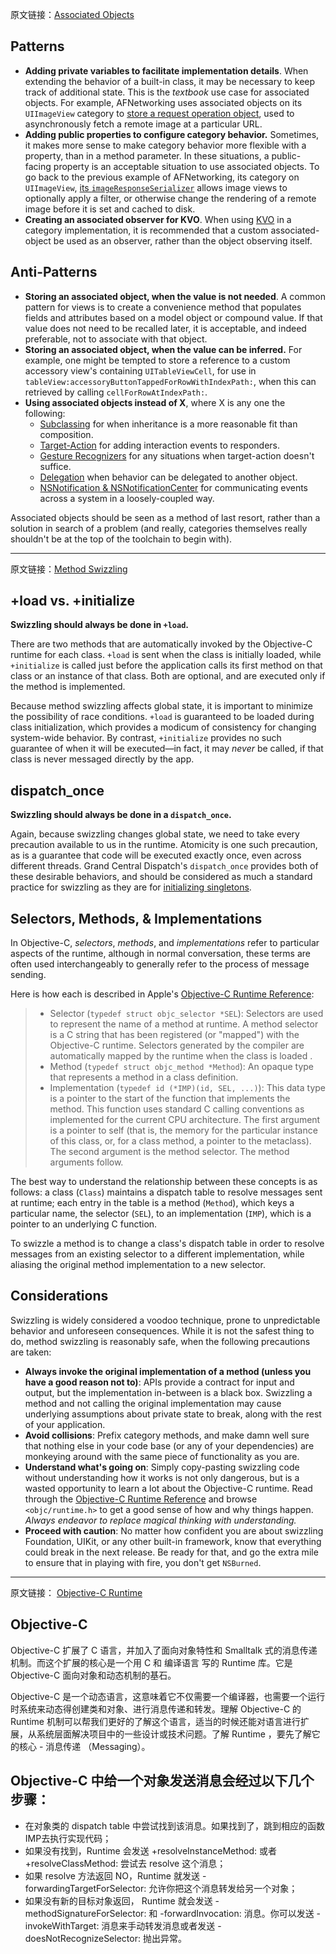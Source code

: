 
原文链接：[Associated Objects][1]

## Patterns

- **Adding private variables to facilitate implementation details**. When extending the behavior of a built-in class, it may be necessary to keep track of additional state. This is the _textbook_ use case for associated objects. For example, AFNetworking uses associated objects on its `UIImageView` category to [store a request operation object][2], used to asynchronously fetch a remote image at a particular URL.
- **Adding public properties to configure category behavior.** Sometimes, it makes more sense to make category behavior more flexible with a property, than in a method parameter. In these situations, a public-facing property is an acceptable situation to use associated objects. To go back to the previous example of AFNetworking, its category on `UIImageView`, [its `imageResponseSerializer`][3] allows image views to optionally apply a filter, or otherwise change the rendering of a remote image before it is set and cached to disk.
- **Creating an associated observer for KVO**. When using [KVO][4] in a category implementation, it is recommended that a custom associated-object be used as an observer, rather than the object observing itself.

## Anti-Patterns

- **Storing an associated object, when the value is not needed**. A common pattern for views is to create a convenience method that populates fields and attributes based on a model object or compound value. If that value does not need to be recalled later, it is acceptable, and indeed preferable, not to associate with that object.
- **Storing an associated object, when the value can be inferred.** For example, one might be tempted to store a reference to a custom accessory view's containing `UITableViewCell`, for use in `tableView:accessoryButtonTappedForRowWithIndexPath:`, when this can retrieved by calling `cellForRowAtIndexPath:`.
- **Using associated objects instead of X**, where X is any one the following:
	- [Subclassing][5] for when inheritance is a more reasonable fit than composition.
	- [Target-Action][6] for adding interaction events to responders.
	- [Gesture Recognizers][7] for any situations when target-action doesn't suffice.
	- [Delegation][8] when behavior can be delegated to another object.
	- [NSNotification & NSNotificationCenter][9] for communicating events across a system in a loosely-coupled way.

Associated objects should be seen as a method of last resort, rather than a solution in search of a problem (and really, categories themselves really shouldn't be at the top of the toolchain to begin with).

---- 

原文链接：[Method Swizzling][10]

## +load vs. +initialize

**Swizzling should always be done in `+load`.**

There are two methods that are automatically invoked by the Objective-C runtime for each class. `+load` is sent when the class is initially loaded, while `+initialize` is called just before the application calls its first method on that class or an instance of that class. Both are optional, and are executed only if the method is implemented.

Because method swizzling affects global state, it is important to minimize the possibility of race conditions. `+load` is guaranteed to be loaded during class initialization, which provides a modicum of consistency for changing system-wide behavior. By contrast, `+initialize` provides no such guarantee of when it will be executed—in fact, it may _never_ be called, if that class is never messaged directly by the app.

## dispatch\_once

**Swizzling should always be done in a `dispatch_once`.**

Again, because swizzling changes global state, we need to take every precaution available to us in the runtime. Atomicity is one such precaution, as is a guarantee that code will be executed exactly once, even across different threads. Grand Central Dispatch's `dispatch_once` provides both of these desirable behaviors, and should be considered as much a standard practice for swizzling as they are for [initializing singletons][11].

## Selectors, Methods, & Implementations

In Objective-C, _selectors_, _methods_, and _implementations_ refer to particular aspects of the runtime, although in normal conversation, these terms are often used interchangeably to generally refer to the process of message sending.

Here is how each is described in Apple's [Objective-C Runtime Reference][12]:

> - Selector (`typedef struct objc_selector *SEL`): Selectors are used to represent the name of a method at runtime. A method selector is a C string that has been registered (or "mapped") with the Objective-C runtime. Selectors generated by the compiler are automatically mapped by the runtime when the class is loaded .
> - Method (`typedef struct objc_method *Method`): An opaque type that represents a method in a class definition.
> - Implementation (`typedef id (*IMP)(id, SEL, ...)`): This data type is a pointer to the start of the function that implements the method. This function uses standard C calling conventions as implemented for the current CPU architecture. The first argument is a pointer to self (that is, the memory for the particular instance of this class, or, for a class method, a pointer to the metaclass). The second argument is the method selector. The method arguments follow.

The best way to understand the relationship between these concepts is as follows: a class (`Class`) maintains a dispatch table to resolve messages sent at runtime; each entry in the table is a method (`Method`), which keys a particular name, the selector (`SEL`), to an implementation (`IMP`), which is a pointer to an underlying C function.

To swizzle a method is to change a class's dispatch table in order to resolve messages from an existing selector to a different implementation, while aliasing the original method implementation to a new selector.

## Considerations

Swizzling is widely considered a voodoo technique, prone to unpredictable behavior and unforeseen consequences. While it is not the safest thing to do, method swizzling is reasonably safe, when the following precautions are taken:

- **Always invoke the original implementation of a method (unless you have a good reason not to)**: APIs provide a contract for input and output, but the implementation in-between is a black box. Swizzling a method and not calling the original implementation may cause underlying assumptions about private state to break, along with the rest of your application.
- **Avoid collisions**: Prefix category methods, and make damn well sure that nothing else in your code base (or any of your dependencies) are monkeying around with the same piece of functionality as you are.
- **Understand what's going on**: Simply copy-pasting swizzling code without understanding how it works is not only dangerous, but is a wasted opportunity to learn a lot about the Objective-C runtime. Read through the [Objective-C Runtime Reference][13] and browse `<objc/runtime.h>` to get a good sense of how and why things happen. _Always endeavor to replace magical thinking with understanding._
- **Proceed with caution**: No matter how confident you are about swizzling Foundation, UIKit, or any other built-in framework, know that everything could break in the next release. Be ready for that, and go the extra mile to ensure that in playing with fire, you don't get `NSBurned`.

---- 

原文链接： [Objective-C Runtime][14]

## Objective-C

Objective-C 扩展了 C 语言，并加入了面向对象特性和 Smalltalk 式的消息传递机制。而这个扩展的核心是一个用 C 和 编译语言 写的 Runtime 库。它是 Objective-C 面向对象和动态机制的基石。

Objective-C 是一个动态语言，这意味着它不仅需要一个编译器，也需要一个运行时系统来动态得创建类和对象、进行消息传递和转发。理解 Objective-C 的 Runtime 机制可以帮我们更好的了解这个语言，适当的时候还能对语言进行扩展，从系统层面解决项目中的一些设计或技术问题。了解 Runtime ，要先了解它的核心 - 消息传递 （Messaging）。

## Objective-C 中给一个对象发送消息会经过以下几个步骤：

- 在对象类的 dispatch table 中尝试找到该消息。如果找到了，跳到相应的函数IMP去执行实现代码；
- 如果没有找到，Runtime 会发送 +resolveInstanceMethod: 或者 +resolveClassMethod: 尝试去 resolve 这个消息；
- 如果 resolve 方法返回 NO，Runtime 就发送 -forwardingTargetForSelector: 允许你把这个消息转发给另一个对象；
- 如果没有新的目标对象返回， Runtime 就会发送 -methodSignatureForSelector: 和 -forwardInvocation: 消息。你可以发送 -invokeWithTarget: 消息来手动转发消息或者发送 -doesNotRecognizeSelector: 抛出异常。

[1]:	http://nshipster.com/associated-objects/
[2]:	https://github.com/AFNetworking/AFNetworking/blob/2.1.0/UIKit+AFNetworking/UIImageView+AFNetworking.m#L57-L63
[3]:	https://github.com/AFNetworking/AFNetworking/blob/2.1.0/UIKit+AFNetworking/UIImageView+AFNetworking.h#L60-L65
[4]:	http://nshipster.com/key-value-observing/
[5]:	https://developer.apple.com/library/ios/documentation/cocoa/conceptual/ProgrammingWithObjectiveC/CustomizingExistingClasses/CustomizingExistingClasses.html
[6]:	https://developer.apple.com/library/ios/documentation/general/conceptual/Devpedia-CocoaApp/TargetAction.html
[7]:	https://developer.apple.com/library/ios/documentation/EventHandling/Conceptual/EventHandlingiPhoneOS/GestureRecognizer_basics/GestureRecognizer_basics.html
[8]:	https://developer.apple.com/library/ios/documentation/general/conceptual/DevPedia-CocoaCore/Delegation.html
[9]:	http://nshipster.com/nsnotification-and-nsnotificationcenter/
[10]:	Method%20Swizzling
[11]:	http://nshipster.com/c-storage-classes/
[12]:	https://developer.apple.com/library/mac/documentation/Cocoa/Reference/ObjCRuntimeRef/Reference/reference.html#//apple_ref/c/func/method_getImplementation
[13]:	https://developer.apple.com/library/mac/documentation/Cocoa/Reference/ObjCRuntimeRef/Reference/reference.html#//apple_ref/c/func/method_getImplementation
[14]:	http://tech.glowing.com/cn/objective-c-runtime "Objective-C Runtime"